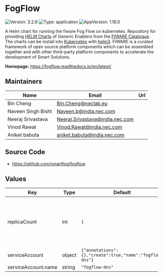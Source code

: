 # FogFlow

![Version: 3.2.6](https://img.shields.io/badge/Version-0.0.15-informational?style=flat-square) ![Type: application](https://img.shields.io/badge/Type-application-informational?style=flat-square) ![AppVersion: 1.16.0](https://img.shields.io/badge/AppVersion-1.16.0-informational?style=flat-square)

A Helm chart for running the fiware Fog Flow on kubernetes.
Repository for providing [HELM Charts](https://helm.sh/) of Generic Enablers from the [FIWARE Catalogue](https://github.com/FIWARE/catalogue). The 
charts can be install into  [Kubernetes](https://kubernetes.io/) with [helm3](https://helm.sh/docs/).
FIWARE is a curated framework of open source platform components which can be assembled together and with other third-party platform components to
accelerate the development of Smart Solutions.

**Homepage:** <https://fogflow.readthedocs.io/en/latest/>

## Maintainers

| Name | Email | Url |
| ---- | ------ | --- |
| Bin Cheng | Bin.Cheng@neclab.eu |
| Naveen Singh Bisht | Naveen.b@india.nec.com |
| Neeraj Srivastava  | Neeraj.Srivastava@india.nec.com |
| Vinod Rawat  | Vinod.Rawat@india.nec.com |
| Aniket babuta  | aniket.babuta@india.nec.com |


## Source Code

* <https://github.com/smartfog/fogflow>


## Values

| Key | Type | Default | Description |
|-----|------|---------|-------------|
| replicaCount | int | `1` |initial number of target replications, can be different if autoscaling is enabled  |
| serviceAccount | object | `{"annotations":{},"create":true,"name":"fogflow-dns"}` |  |
| serviceAccount.name | string | `"fogflow-dns"` |  |

